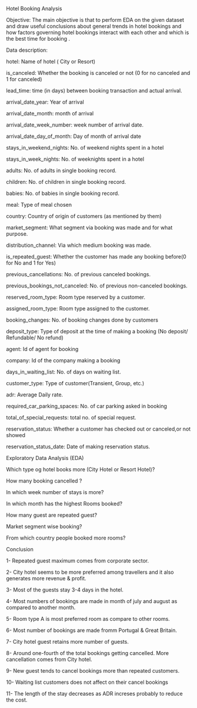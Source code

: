 Hotel Booking Analysis

Objective:
The main objective is that to perform EDA on the given dataset and draw useful conclusions about general trends in hotel bookings and how factors governing hotel bookings interact with each other and which is the best time for booking .

Data description:

hotel: Name of hotel ( City or Resort)

is_canceled: Whether the booking is canceled or not (0 for no canceled and 1 for canceled)

lead_time: time (in days) between booking transaction and actual arrival.

arrival_date_year: Year of arrival

arrival_date_month: month of arrival

arrival_date_week_number: week number of arrival date.

arrival_date_day_of_month: Day of month of arrival date

stays_in_weekend_nights: No. of weekend nights spent in a hotel

stays_in_week_nights: No. of weeknights spent in a hotel

adults: No. of adults in single booking record.

children: No. of children in single booking record.

babies: No. of babies in single booking record.

meal: Type of meal chosen

country: Country of origin of customers (as mentioned by them)

market_segment: What segment via booking was made and for what purpose.

distribution_channel: Via which medium booking was made.

is_repeated_guest: Whether the customer has made any booking before(0 for No and 1 for Yes)

previous_cancellations: No. of previous canceled bookings.

previous_bookings_not_canceled: No. of previous non-canceled bookings.

reserved_room_type: Room type reserved by a customer.

assigned_room_type: Room type assigned to the customer.

booking_changes: No. of booking changes done by customers

deposit_type: Type of deposit at the time of making a booking (No deposit/ Refundable/ No refund)

agent: Id of agent for booking

company: Id of the company making a booking

days_in_waiting_list: No. of days on waiting list.

customer_type: Type of customer(Transient, Group, etc.)

adr: Average Daily rate.

required_car_parking_spaces: No. of car parking asked in booking

total_of_special_requests: total no. of special request.

reservation_status: Whether a customer has checked out or canceled,or not showed

reservation_status_date: Date of making reservation status.

Exploratory Data Analysis (EDA)

Which type og hotel books more (City Hotel or Resort Hotel)?

How many booking cancelled ?

In which week number of stays is more?

In which month has the highest Rooms booked?

How many guest are repeated guest?

Market segment wise booking?

From which country people booked more rooms?

Conclusion

1- Repeated guest maximum comes from corporate sector.

2- City hotel seems to be more preferred among travellers and it also generates more revenue & profit.

3- Most of the guests stay 3-4 days in the hotel.

4- Most numbers of bookings are made in month of july and august as compared to another month.

5- Room type A is most preferred room as compare to other rooms.

6- Most number of bookings are made fromm Portugal & Great Britain.

7- City hotel guest retains more number of guests.

8- Around one-fourth of the total bookings getting cancelled. More cancellation comes from City hotel.

9- New guest tends to cancel bookings more than repeated customers.

10- Waiting list customers does not affect on their cancel bookings

11- The length of the stay decreases as ADR increses probably to reduce the cost.
